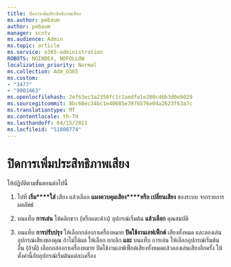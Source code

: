 ```yaml
---
title: ปิดการเพิ่มประสิทธิภาพเสียง
ms.author: pebaum
author: pebaum
manager: scotv
ms.audience: Admin
ms.topic: article
ms.service: o365-administration
ROBOTS: NOINDEX, NOFOLLOW
localization_priority: Normal
ms.collection: Adm_O365
ms.custom:
- "3477"
- "9001463"
ms.openlocfilehash: 2ef63ec3a2358fc1c1aedfe1e280c46b3d0eb029
ms.sourcegitcommit: 8bc60ec34bc1e40685e3976576e04a2623f63a7c
ms.translationtype: MT
ms.contentlocale: th-TH
ms.lasthandoff: 04/15/2021
ms.locfileid: "51808774"
---
```

# <a name="turn-off-audio-enhancement"></a>ปิดการเพิ่มประสิทธิภาพเสียง

ให้ปฏิบัติตามขั้นตอนต่อไปนี้

1. ไปที่ **เริ่ม****ใส่** เสียง แล้วเลือก **แผงควบคุมเสียง****หรือ เปลี่ยนเสียง** ของระบบ จากรายการผลลัพธ์

2. บนแท็บ **การเล่น** ให้คลิกขวา (หรือแตะค้าง) อุปกรณ์เริ่มต้น **แล้วเลือก** คุณสมบัติ

3. บนแท็บ **การปรับปรุง** ให้เลือกกล่องกาเครื่องหมาย **ปิดใช้งานเอฟเฟ็กต์** เสียงทั้งหมด และลองเล่นอุปกรณ์เสียงของคุณ ถ้าไม่ได้ผล ให้เลือก ยกเลิก **และ** บนแท็บ การเล่น ให้เลือกอุปกรณ์เริ่มต้นอื่น (ถ้ามี) เลือกกล่องกาเครื่องหมาย ปิดใช้งานเอฟเฟ็กต์เสียงทั้งหมดแล้วลองเล่นเสียงอีกครั้ง ให้ตั้งค่านี้กับอุปกรณ์เริ่มต้นแต่ละเครื่อง

